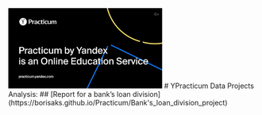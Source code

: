 <img src='.\images\1.png'>
# YPracticum Data Projects Analysis:
## [Report for a bank’s loan division](https://borisaks.github.io/Practicum/Bank's_loan_division_project)




